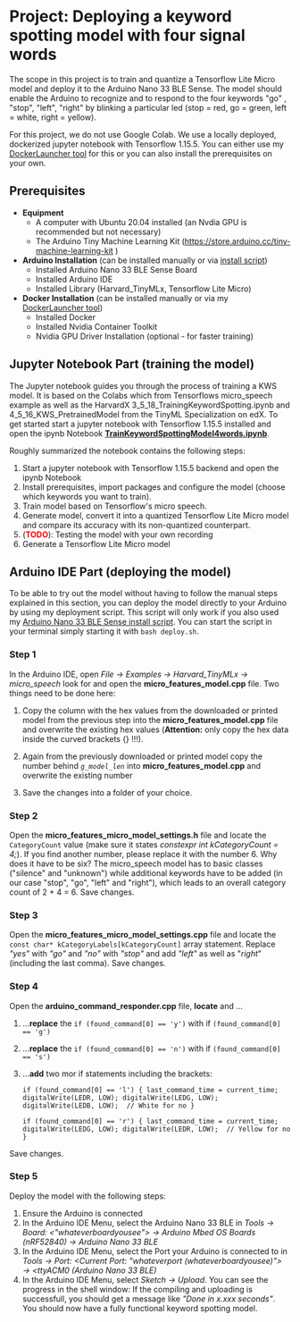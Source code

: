 # **Project: Deploying a keyword spotting model with four signal words**
The scope in this project is to train and quantize a Tensorflow Lite Micro model and deploy it to the Arduino Nano 33 BLE Sense. The model should enable the Arduino to recognize and to respond to the four keywords "go" , "stop", "left", "right" by blinking a particular led (stop = red, go = green, left = white, right = yellow).

For this project, we do not use Google Colab. We use a locally deployed, dockerized jupyter notebook with Tensorflow 1.15.5. You can either use my [DockerLauncher tool](https://github.com/KlausPuchner/DockerLauncher.git) for this or you can also install the prerequisites on your own.

## **Prerequisites**

- **Equipment**
    - A computer with Ubuntu 20.04 installed (an Nvdia GPU is recommended but not necessary)
    - The Arduino Tiny Machine Learning Kit (https://store.arduino.cc/tiny-machine-learning-kit )
- **Arduino Installation** (can be installed manually or via [install script](https://github.com/KlausPuchner/TinyML/tree/main/00_arduino_installer/nano-33-ble-sense))
    - Installed Arduino Nano 33 BLE Sense Board
    - Installed Arduino IDE
    - Installed Library (Harvard_TinyMLx, Tensorflow Lite Micro)
- **Docker Installation** (can be installed manually or via my [DockerLauncher tool](https://github.com/KlausPuchner/DockerLauncher.git))
    - Installed Docker
    - Installed Nvidia Container Toolkit
    - Nvidia GPU Driver Installation (optional - for faster training)

## **Jupyter Notebook Part (training the model)**
The Jupyter notebook guides you through the process of training a KWS model. It is based on the Colabs which from Tensorflows micro_speech example as well as the HarvardX 3_5_18_TrainingKeywordSpotting.ipynb and 4_5_16_KWS_PretrainedModel from the TinyML Specialization on edX. To get started start a jupyter notebook with Tensorflow 1.15.5 installed and open the ipynb Notebook [**TrainKeywordSpottingModel4words.ipynb**](https://github.com/KlausPuchner/TinyML/blob/main/02_projects/keyword_spotting/4words/TrainKeywordSpottingModel4words.ipynb).

Roughly summarized the notebook contains the following steps:

1. Start a jupyter notebook with Tensorflow 1.15.5 backend and open the ipynb Notebook
2. Install prerequisites, import packages and configure the model (choose which keywords you want to train).
3. Train model based on Tensorflow's micro speech.
4. Generate model, convert it into a quantized Tensorflow Lite Micro model and compare its accuracy with its non-quantized counterpart.
5. (<span style="color:red">**TODO**</span>): Testing the model with your own recording
6. Generate a Tensorflow Lite Micro model


## **Arduino IDE Part (deploying the model)**
To be able to try out the model without having to follow the manual steps explained in this section, you can deploy the model directly to your Arduino by using my deployment script. This script will only work if you also used my [Arduino Nano 33 BLE Sense install script](https://github.com/KlausPuchner/TinyML/tree/main/00_arduino_installer/nano-33-ble-sense). You can start the script in your terminal simply starting it with `bash deploy.sh`.

### **Step 1**
In the Arduino IDE, open *File → Examples → Harvard_TinyMLx → micro_speech* look for and open the **micro_features_model.cpp** file.
Two things need to be done here:

1. Copy the column with the hex values from the downloaded or printed model from the previous step into the **micro_features_model.cpp** file and overwrite the existing hex values (**Attention:** only copy the hex data inside the curved brackets {} !!!).

2. Again from the previously downloaded or printed model copy the number behind *`g_model_len`* into **micro_features_model.cpp** and overwrite the existing number

3. Save the changes into a folder of your choice.

### **Step 2**
Open the **micro_features_micro_model_settings.h** file and locate the `CategoryCount` value (make sure it states *constexpr int kCategoryCount = 4;*). If you find another number, please replace it with the number 6. Why does it have to be six? The micro_speech model has to basic classes ("silence" and "unknown") while additional keywords have to be added (in our case "stop", "go", "left" and "right"), which leads to an overall category count of 2 + 4 = 6. Save changes.

### **Step 3**
Open the **micro_features_micro_model_settings.cpp** file and locate the `const char* kCategoryLabels[kCategoryCount]` array statement. Replace *"yes"* with *"go"* and *"no"* with *"stop"* and add *"left"* as well as "*right*" (including the last comma). Save changes.

### **Step 4**
Open the **arduino_command_responder.cpp** file, **locate** and ...

1. ...**replace** the `if (found_command[0] == 'y')` with if `(found_command[0] == 'g')`
2. ...**replace** the `if (found_command[0] == 'n')` with if `(found_command[0] == 's')`
3. ...**add** two mor if statements including the brackets:

    `if (found_command[0] == 'l') {
      last_command_time = current_time;
      digitalWrite(LEDR, LOW);
      digitalWrite(LEDG, LOW);
      digitalWrite(LEDB, LOW);  // White for no
    }`

    `if (found_command[0] == 'r') {
      last_command_time = current_time;
      digitalWrite(LEDG, LOW);
      digitalWrite(LEDR, LOW);  // Yellow for no
    }`

Save changes.

### **Step 5**
Deploy the model with the following steps:

1. Ensure the Arduino is connected
2. In the Arduino IDE Menu, select the Arduino Nano 33 BLE in *Tools → Board: <"whateverboardyousee"> → Arduino Mbed OS Boards (nRF52840) → Arduino Nano 33 BLE*
3. In the Arduino IDE Menu, select the Port your Arduino is connected to in *Tools → Port: <Current Port: "whateverport (whateverboardyousee)"> → <ttyACM0 (Arduino Nano 33 BLE)*
4. In the Arduino IDE Menu, select *Sketch → Upload*. You can see the progress in the shell window: If the compiling and uploading is successfull, you should get a message like *"Done in x.xxx seconds"*. You should now have a fully functional keyword spotting model.

